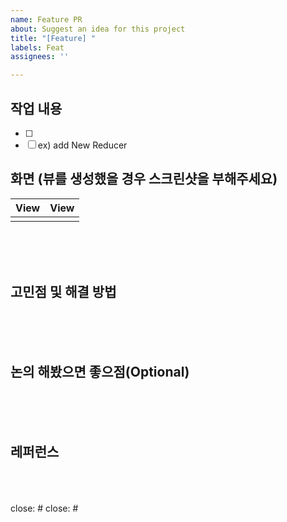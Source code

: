 ```yaml
---
name: Feature PR
about: Suggest an idea for this project
title: "[Feature] "
labels: Feat
assignees: ''

---
```


## 작업 내용

- [ ] 
- [ ] ex) add New Reducer

## 화면 (뷰를 생성했을 경우 스크린샷을 부해주세요)


|View|View|
|:-:|:-:|
|||


<br/><br/><br/>


## 고민점 및 해결 방법








<br/><br/><br/>
## 논의 해봤으면 좋으점(Optional)




<br/><br/><br/>
## 레퍼런스



<br/><br/><br/>
close: #
close: #
